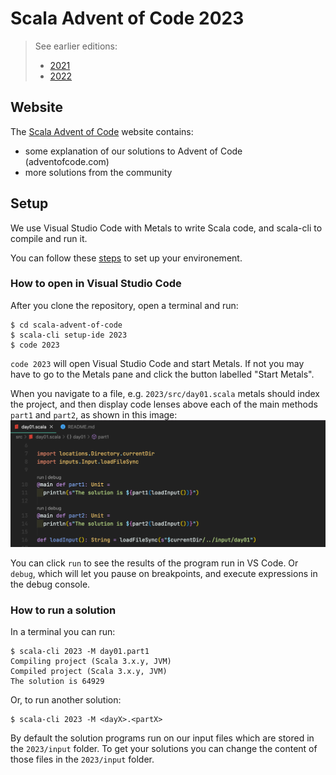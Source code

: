 # Scala Advent of Code 2023

> See earlier editions:
> - [2021](/2021/README.md)
> - [2022](/2022/README.md)

## Website

The [Scala Advent of Code](https://scalacenter.github.io/scala-advent-of-code/) website contains:
- some explanation of our solutions to Advent of Code (adventofcode.com)
- more solutions from the community

## Setup

We use Visual Studio Code with Metals to write Scala code, and scala-cli to compile and run it.

You can follow these [steps](https://scalacenter.github.io/scala-advent-of-code/setup) to set up your environement.

### How to open in Visual Studio Code

After you clone the repository, open a terminal and run:
```
$ cd scala-advent-of-code
$ scala-cli setup-ide 2023
$ code 2023
```

`code 2023` will open Visual Studio Code and start Metals. If not you may have to go to the Metals pane and click
the button labelled "Start Metals".

When you navigate to a file, e.g. `2023/src/day01.scala` metals should index the project, and then display code lenses
above each of the main methods `part1` and `part2`, as shown in this image:
![](img/code-lenses.png)

You can click `run` to see the results of the program run in VS Code. Or `debug`,
which will let you pause on breakpoints, and execute expressions in the debug console.

### How to run a solution

In a terminal you can run:
```
$ scala-cli 2023 -M day01.part1
Compiling project (Scala 3.x.y, JVM)
Compiled project (Scala 3.x.y, JVM)
The solution is 64929
```

Or, to run another solution:
```
$ scala-cli 2023 -M <dayX>.<partX>
```

By default the solution programs run on our input files which are stored in the `2023/input` folder.
To get your solutions you can change the content of those files in the `2023/input` folder.
